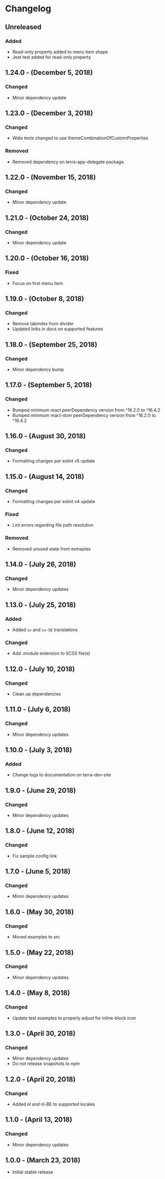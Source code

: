 Changelog
=========

Unreleased
----------
### Added
* Read-only property added to menu item shape
* Jest test added for read-only property

1.24.0 - (December 5, 2018)
------------------
### Changed
* Minor dependency update

1.23.0 - (December 3, 2018)
------------------
### Changed
* Wdio tests changed to use themeCombinationOfCustomProperties

### Removed
* Removed dependency on terra-app-delegate package.

1.22.0 - (November 15, 2018)
------------------
### Changed
* Minor dependency update

1.21.0 - (October 24, 2018)
------------------
### Changed
* Minor dependency update

1.20.0 - (October 16, 2018)
------------------
### Fixed
* Focus on first menu item

1.19.0 - (October 8, 2018)
------------------
### Changed
* Remove tabindex from divider
* Updated links in docs on supported features

1.18.0 - (September 25, 2018)
------------------
### Changed
* Minor dependency bump

1.17.0 - (September 5, 2018)
------------------
### Changed
* Bumped minimum react peerDependency version from ^16.2.0 to ^16.4.2
* Bumped minimum react-dom peerDependency version from ^16.2.0 to ^16.4.2

1.16.0 - (August 30, 2018)
------------------
### Changed
* Formatting changes per eslint v5 update

1.15.0 - (August 14, 2018)
------------------
### Changed
* Formatting changes per eslint v4 update

### Fixed
* Lint errors regarding file path resolution

### Removed
* Removed unused state from exmaples

1.14.0 - (July 26, 2018)
------------------
### Changed
* Minor dependency updates

1.13.0 - (July 25, 2018)
------------------
### Added
* Added `sv` and `sv-SE` translations

### Changed
* Add .module extension to SCSS file(s)

1.12.0 - (July 10, 2018)
------------------
### Changed
* Clean up dependencies

1.11.0 - (July 6, 2018)
------------------
### Changed
* Minor dependency updates

1.10.0 - (July 3, 2018)
------------------
### Added
* Change logs to documentation on terra-dev-site

1.9.0 - (June 29, 2018)
------------------
### Changed
* Minor dependency updates

1.8.0 - (June 12, 2018)
------------------
### Changed
* Fix sample config link

1.7.0 - (June 5, 2018)
------------------
### Changed
* Minor dependency updates

1.6.0 - (May 30, 2018)
------------------
### Changed
* Moved examples to src

1.5.0 - (May 22, 2018)
------------------
### Changed
* Minor dependency updates

1.4.0 - (May 8, 2018)
------------------
### Changed
* Update test examples to properly adjust for inline-block icon

1.3.0 - (April 30, 2018)
------------------
### Changed
* Minor dependency updates
* Do not release snapshots to npm

1.2.0 - (April 20, 2018)
------------------
### Changed
* Added nl and nl-BE to supported locales

1.1.0 - (April 13, 2018)
------------------
### Changed
* Minor dependency updates

1.0.0 - (March 23, 2018)
------------------
* Initial stable release
